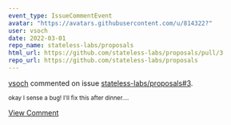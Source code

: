 ```yaml
---
event_type: IssueCommentEvent
avatar: "https://avatars.githubusercontent.com/u/814322?"
user: vsoch
date: 2022-03-01
repo_name: stateless-labs/proposals
html_url: https://github.com/stateless-labs/proposals/pull/3
repo_url: https://github.com/stateless-labs/proposals
---
```


<a href='https://github.com/vsoch' target='_blank'>vsoch</a> commented on issue <a href='https://github.com/stateless-labs/proposals/pull/3' target='_blank'>stateless-labs/proposals#3</a>.

<small>okay I sense a bug! I'll fix this after dinner....</small>

<a href='https://github.com/stateless-labs/proposals/pull/3' target='_blank'>View Comment</a>